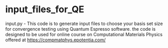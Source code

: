 # input_files_for_QE
input.py - This code is to generate input files  to choose your basis set size for convergence testing
           using Quantum Espresso software. the code is designed to be used for online course on Computational Materials Physics offered at 
           https://compmatphys.epotentia.com/
